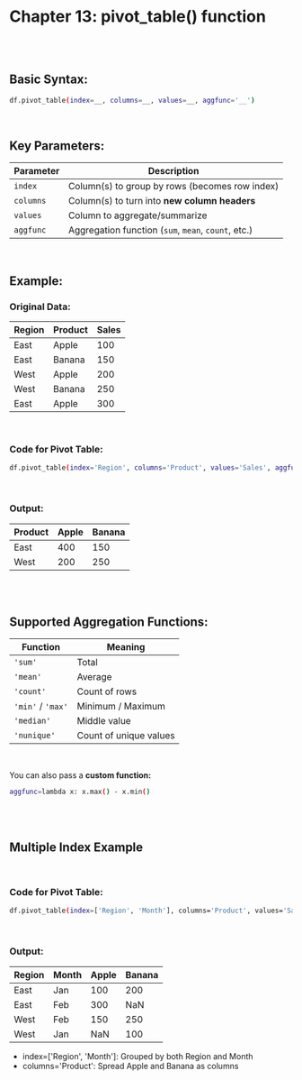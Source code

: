 #
# Chapter 13: pivot_table() function

<br>
<br>

## Basic Syntax:
```bash
df.pivot_table(index=__, columns=__, values=__, aggfunc='__')
```
<br>

## Key Parameters:

| Parameter      | Description                                         |
| -------------- | --------------------------------------------------- |
| `index`        | Column(s) to group by rows (becomes row index)      |
| `columns`      | Column(s) to turn into **new column headers**       |
| `values`       | Column to aggregate/summarize                       |
| `aggfunc`      | Aggregation function (`sum`, `mean`, `count`, etc.) |

<br>

## Example:
### Original Data:
| Region | Product | Sales |
| ------ | ------- | ----- |
| East   | Apple   | 100   |
| East   | Banana  | 150   |
| West   | Apple   | 200   |
| West   | Banana  | 250   |
| East   | Apple   | 300   |

<br>

### Code for Pivot Table:
```bash
df.pivot_table(index='Region', columns='Product', values='Sales', aggfunc='sum')
```

<br>

### Output: 
| Product | Apple | Banana |
| ------- | ----- | ------ |
| East    | 400   | 150    |
| West    | 200   | 250    |


<br>
<br>

## Supported Aggregation Functions:
| Function          | Meaning                |
| ----------------- | ---------------------- |
| `'sum'`           | Total                  |
| `'mean'`          | Average                |
| `'count'`         | Count of rows          |
| `'min'` / `'max'` | Minimum / Maximum      |
| `'median'`        | Middle value           |
| `'nunique'`       | Count of unique values |

<br>

You can also pass a **custom function:**

```bash
aggfunc=lambda x: x.max() - x.min()
```

<br>
<br>

## Multiple Index Example

<br>

### Code for Pivot Table:
```bash
df.pivot_table(index=['Region', 'Month'], columns='Product', values='Sales', aggfunc='sum')
```
<br>

### Output:
| Region | Month | Apple | Banana |
| ------ | ----- | ----- | ------ |
| East   | Jan   | 100   | 200    |
| East   | Feb   | 300   | NaN    |
| West   | Feb   | 150   | 250    |
| West   | Jan   | NaN   | 100    |

- index=\['Region', 'Month']: Grouped by both Region and Month
- columns='Product': Spread Apple and Banana as columns





